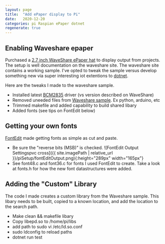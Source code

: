 ```yaml
---
layout: page
title:  "Add ePaper display to Pi"
date:   2020-12-20
categories: pi Raspian ePaper dotnet
regenerate: true
---
```

 
## Enabling Waveshare epaper
Purchased a [2.7 inch WaveShare ePaper hat](https://www.waveshare.com/wiki/2.7inch_e-Paper_HAT) to display output from projects.
The setup is well documentation on the waveshare site.  The waveshare site contains a working sample.  I've opted to tweak the sample versus develop something new via super interesting iot extentions to [dotnet](https://docs.microsoft.com/en-us/dotnet/iot/intro).

 Here are the tweaks I made to the waveshare sample.

- Installed latest [BCM2835](http://www.airspayce.com/mikem/bcm2835/) driver (vs version described on WaveShare)
- Removed uneeded files from [Waveshare sample](https://github.com/waveshare/e-Paper).  Ex python, arduino, etc
- Trimmed makefile and added capability to build shared libary
- Added fonts (see tips on FontEdit below) 


## Getting your own fonts
[FontEdit](https://github.com/ayoy/fontedit/) made getting fonts as simple as cut and paste.
- Be sure the "reverse bits (MSB)" is checked.
![FontEdit Output Settingspvc cross]({{ site.imagePath | relative_url }}/piSetup/fontEditOutput.png){:height="289px" width="165px"}
- See font48.c and font36.c for fonts I used FontEdit to create.  Take a look at fonts.h for how the new font datastructures were added.


## Adding the "Custom" Library
The code I made creates a custom library from the Waveshare sample.  This libary needs to be built, copied to a known location, and add the location to the search path.

- Make clean && makefile libary
- Copy libepd.so to /home/pi/libs
- add path to sudo vi /etc/ld.so.conf
- sudo ldconfig to reload paths
- dotnet run test

## 